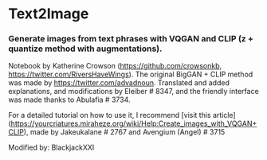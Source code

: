 # Text2Image
### Generate images from text phrases with VQGAN and CLIP (z + quantize method with augmentations).
Notebook by Katherine Crowson (https://github.com/crowsonkb, https://twitter.com/RiversHaveWings). The original BigGAN + CLIP method was made by https://twitter.com/advadnoun. Translated and added explanations, and modifications by Eleiber # 8347, and the friendly interface was made thanks to Abulafia # 3734.

For a detailed tutorial on how to use it, I recommend [visit this article] (https://yourcriatures.miraheze.org/wiki/Help:Create_images_with_VQGAN+CLIP), made by Jakeukalane # 2767 and Avengium (Angel) # 3715

Modified by: BlackjackXXI
